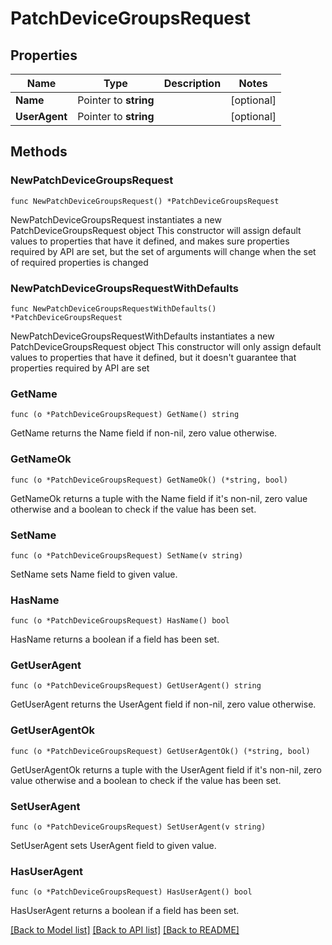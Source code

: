 # PatchDeviceGroupsRequest

## Properties

Name | Type | Description | Notes
------------ | ------------- | ------------- | -------------
**Name** | Pointer to **string** |  | [optional] 
**UserAgent** | Pointer to **string** |  | [optional] 

## Methods

### NewPatchDeviceGroupsRequest

`func NewPatchDeviceGroupsRequest() *PatchDeviceGroupsRequest`

NewPatchDeviceGroupsRequest instantiates a new PatchDeviceGroupsRequest object
This constructor will assign default values to properties that have it defined,
and makes sure properties required by API are set, but the set of arguments
will change when the set of required properties is changed

### NewPatchDeviceGroupsRequestWithDefaults

`func NewPatchDeviceGroupsRequestWithDefaults() *PatchDeviceGroupsRequest`

NewPatchDeviceGroupsRequestWithDefaults instantiates a new PatchDeviceGroupsRequest object
This constructor will only assign default values to properties that have it defined,
but it doesn't guarantee that properties required by API are set

### GetName

`func (o *PatchDeviceGroupsRequest) GetName() string`

GetName returns the Name field if non-nil, zero value otherwise.

### GetNameOk

`func (o *PatchDeviceGroupsRequest) GetNameOk() (*string, bool)`

GetNameOk returns a tuple with the Name field if it's non-nil, zero value otherwise
and a boolean to check if the value has been set.

### SetName

`func (o *PatchDeviceGroupsRequest) SetName(v string)`

SetName sets Name field to given value.

### HasName

`func (o *PatchDeviceGroupsRequest) HasName() bool`

HasName returns a boolean if a field has been set.

### GetUserAgent

`func (o *PatchDeviceGroupsRequest) GetUserAgent() string`

GetUserAgent returns the UserAgent field if non-nil, zero value otherwise.

### GetUserAgentOk

`func (o *PatchDeviceGroupsRequest) GetUserAgentOk() (*string, bool)`

GetUserAgentOk returns a tuple with the UserAgent field if it's non-nil, zero value otherwise
and a boolean to check if the value has been set.

### SetUserAgent

`func (o *PatchDeviceGroupsRequest) SetUserAgent(v string)`

SetUserAgent sets UserAgent field to given value.

### HasUserAgent

`func (o *PatchDeviceGroupsRequest) HasUserAgent() bool`

HasUserAgent returns a boolean if a field has been set.


[[Back to Model list]](../README.md#documentation-for-models) [[Back to API list]](../README.md#documentation-for-api-endpoints) [[Back to README]](../README.md)


